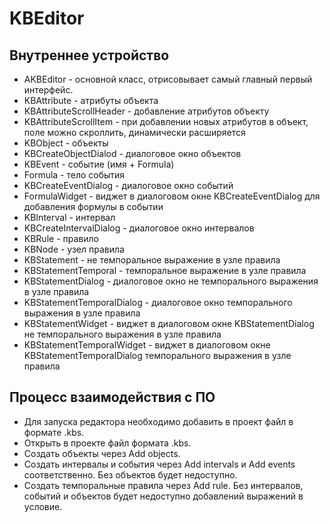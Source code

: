 # KBEditor

## Внутреннее устройство

* AKBEditor - основной класс, отрисовывает самый главный первый интерфейс.
* KBAttribute - атрибуты объекта
* KBAttributeScrollHeader - добавление атрибутов объекту
* KBAttributeScrollItem - при добавлении новых атрибутов в объект, поле можно скроллить, динамически расширяется
* KBObject - объекты
* KBCreateObjectDialod - диалоговое окно объектов
* KBEvent - событие (имя + Formula)
* Formula - тело события
* KBCreateEventDialog - диалоговое окно событий
* FormulaWidget - виджет в диалоговом окне KBCreateEventDialog для добавления формулы в событии
* KBInterval - интервал
* KBCreateIntervalDialog - диалоговое окно интервалов
* KBRule - правило
* KBNode - узел правила
* KBStatement - не темпоральное выражение в узле правила
* KBStatementTemporal - темпоральное выражение в узле правила
* KBStatementDialog - диалоговое окно не темпорального выражения в узле правила
* KBStatementTemporalDialog - диалоговое окно темпорального выражения в узле правила
* KBStatementWidget - виджет в диалоговом окне KBStatementDialog  не темпорального выражения в узле правила
* KBStatementTemporalWidget - виджет в диалоговом окне KBStatementTemporalDialog  темпорального выражения в узле правила

## Процесс взаимодействия с ПО

* Для запуска редактора необходимо добавить в проект файл в формате .kbs.
* Открыть в проекте файл формата .kbs.
* Создать объекты через Add objects. 
* Создать интервалы и события через Add intervals и Add events соответственно. Без объектов будет недоступно.
* Создать темпоральные правила через Add rule. Без интервалов, событий и объектов будет недоступно добавлений выражений в условие.
